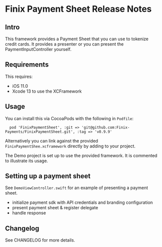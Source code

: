 # Finix Payment Sheet Release Notes

## Intro

This framework provides a Payment Sheet that you can use to tokenize credit cards. 
It provides a presenter or you can present the PaymentInputController yourself.

## Requirements

This requires:
  * iOS 11.0
  * Xcode 13 to use the XCFramework

## Usage

You can install this via CocoaPods with the following in `Podfile`:

```
  pod 'FinixPaymentSheet', :git => 'git@github.com:Finix-Payments/FinixPaymentSheet.git', :tag => 'v0.9.9'
```
   
Alternatively you can link against the provided `FinixPaymentShee.xcframework` directly by adding to your project.

The Demo project is set up to use the provided framework. It is commented to illustrate its usage.
   
## Setting up a payment sheet

See `DemoViewController.swift` for an example of presenting a payment sheet.

* initialize payment sdk with API credentials and branding configuration
* present payment sheet & register delegate
* handle response

## Changelog

See CHANGELOG for more details.
